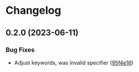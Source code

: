 # Changelog

## 0.2.0 (2023-06-11)


### Bug Fixes

* Adjust keywords, was invalid specifier ([95f4e16](https://github.com/alexpovel/b4s/commit/95f4e160fe56a83571f8e2363decf4d337d7010d))
